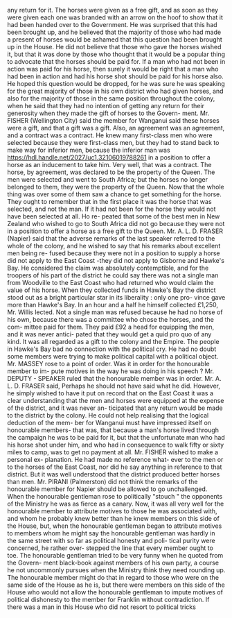 any return for it. The horses were given as a free gift, and as soon as they were given each one was branded with an arrow on the hoof to show that it had been handed over to the Government. He was surprised that this had been brought up, and he believed that the majority of those who had made a present of horses would be ashamed that this question had been brought up in the House. He did not believe that those who gave the horses wished it, but that it was done by those who thought that it would be a popular thing to advocate that the horses should be paid for. If a man who had not been in action was paid for his horse, then surely it would be right that a man who had been in action and had his horse shot should be paid for his horse also. He hoped this question would be dropped, for he was sure he was speaking for the great majority of those in his own district who had given horses, and also for the majority of those in the same position throughout the colony, when he said that they had no intention of getting any return for their generosity when they made the gift of horses to the Govern- ment. Mr. FISHER (Wellington City) said the member for Wanganui said these horses were a gift, and that a gift was a gift. Also, an agreement was an agreement, and a contract was a contract. He knew many first-class men who were selected because they were first-class men, but they had to stand back to make way for inferior men, because the inferior man was https://hdl.handle.net/2027/uc1.32106019788261 in a position to offer a horse as an inducement to take him. Very well, that was a contract. The horse, by agreement, was declared to be the property of the Queen. The men were selected and went to South Africa; but the horses no longer belonged to them, they were the property of the Queen. Now that the whole thing was over some of them saw a chance to get something for the horse. They ought to remember that in the first place it was the horse that was selected, and not the man. If it had not been for the horse they would not have been selected at all. Ho re- peated that some of the best men in New Zealand who wished to go to South Africa did not go because they were not in a position to offer a horse as a free gift to the Queen. Mr. A. L. D. FRASER (Napier) said that the adverse remarks of the last speaker referred to the whole of the colony, and he wished to say that his remarks about excellent men being re- fused because they were not in a position to supply a horse did not apply to the East Coast -they did not apply to Gisborne and Hawke's Bay. He considered the claim was absolutely contemptible, and for the troopers of his part of the district he could say there was not a single man from Woodville to the East Coast who had returned who would claim the value of his horse. When they collected funds in Hawke's Bay the district stood out as a bright particular star in its liberality : only one pro- vince gave more than Hawke's Bay. In an hour and a half he himself collected £1,250, Mr. Willis lected. Not a single man was refused because he had no horse of his own, because there was a committee who chose the horses, and the com- mittee paid for them. They paid £92 a head for equipping the men, and it was never antici- pated that they would get a quid pro quo of any kind. It was all regarded as a gift to the colony and the Empire. The people in Hawke's Bay bad no connection with the political cry. He had no doubt some members were trying to make political capital with a political object. Mr. MASSEY rose to a point of order. Was it in order for the honourable member to im- pute motives in the way he was doing in his speech ? Mr. DEPUTY - SPEAKER ruled that the honourable member was in order. Mr. A. L. D. FRASER said, Perhaps he should not have said what he did. However, he simply wished to have it put on record that on the East Coast it was a clear understanding that the men and horses were equipped at the expense of the district, and it was never an- ticipated that any return would be made to the district by the colony. He could not help realising that the logical deduction of the mem- ber for Wanganui must have impressed itself on honourable members- that was, that because a man's horse lived through the campaign he was to be paid for it, but that the unfortunate man who had his horse shot under him, and who had in consequence to walk fifty or sixty miles to camp, was to get no payment at all. Mr. FISHER wished to make a personal ex- planation. He had made no reference what- ever to the men or to the horses of the East Coast, nor did he say anything in reference to that district. But it was well understood that the district produced better horses than men. Mr. PIRANI (Palmerston) did not think the remarks of the honourable member for Napier should be allowed to go unchallenged. When the honourable gentleman rose to politically "stouch " the opponents of the Ministry he was as fierce as a canary. Now, it was all very well for the honourable member to attribute motives to those he was associated with, and whom he probably knew better than he knew members on this side of the House, but, when the honourable gentleman began to attribute motives to members whom he might say the honourable gentleman was hardly in the same street with so far as political honesty and poli- tical purity were concerned, he rather over- stepped the line that every member ought to toe. The honourable gentleman tried to be very funny when he quoted from the Govern- ment black-book against members of his own party, a course he not uncommonly pursues when the Ministry think they need rounding up. The honourable member might do that in regard to those who were on the same side of the House as he is, but there were members on this side of the House who would not allow the honourable gentleman to impute motives of political dishonesty to the member for Franklin without contradiction. If there was a man in this House who did not resort to political tricks 
